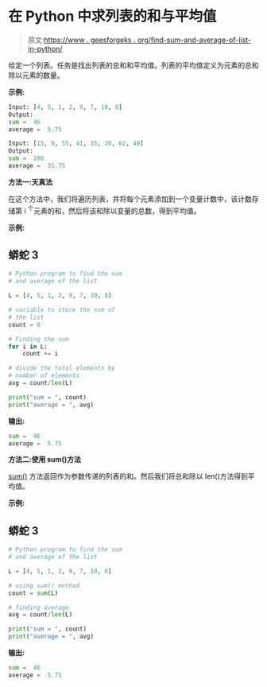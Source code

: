 # 在 Python 中求列表的和与平均值

> 原文:[https://www . geesforgeks . org/find-sum-and-average-of-list-in-python/](https://www.geeksforgeeks.org/find-sum-and-average-of-list-in-python/)

给定一个列表。任务是找出列表的总和和平均值。列表的平均值定义为元素的总和除以元素的数量。

**示例:**

```py
Input: [4, 5, 1, 2, 9, 7, 10, 8]
Output:
sum =  46
average =  5.75

Input: [15, 9, 55, 41, 35, 20, 62, 49]
Output:
sum =  286
average =  35.75

```

**方法一:天真法**

在这个方法中，我们将遍历列表，并将每个元素添加到一个变量计数中，该计数存储第 i <sup>个</sup>元素的和，然后将该和除以变量的总数，得到平均值。

**示例:**

## 蟒蛇 3

```py
# Python program to find the sum
# and average of the list

L = [4, 5, 1, 2, 9, 7, 10, 8]

# variable to store the sum of 
# the list
count = 0

# Finding the sum
for i in L:
    count += i

# divide the total elements by
# number of elements
avg = count/len(L)

print("sum = ", count)
print("average = ", avg)
```

**输出:**

```py
sum =  46
average =  5.75

```

**方法二:使用 sum()方法**

[sum()](https://www.geeksforgeeks.org/sum-function-python/) 方法返回作为参数传递的列表的和。然后我们将总和除以 len()方法得到平均值。

**示例:**

## 蟒蛇 3

```py
# Python program to find the sum
# and average of the list

L = [4, 5, 1, 2, 9, 7, 10, 8]

# using sum() method
count = sum(L)

# finding average
avg = count/len(L)

print("sum = ", count)
print("average = ", avg)
```

**输出:**

```py
sum =  46
average =  5.75

```